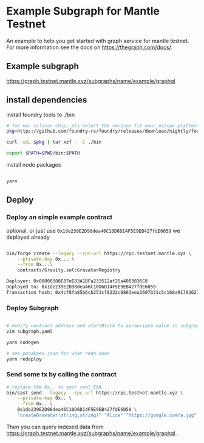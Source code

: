 # Example Subgraph for Mantle Testnet

An example to help you get started with graph service for mantle testnet. 
For more information see the docs on https://thegraph.com/docs/.

## Example subgraph 

https://graph.testnet.mantle.xyz/subgraphs/name/example/graphql

## install dependencies

install foundry tools to ./bin

```bash
# for mac silicon chip, pls select the version fit your os/cpu platform
pkg=https://github.com/foundry-rs/foundry/releases/download/nightly/foundry_nightly_darwin_arm64.tar.gz

curl -sSL $pkg | tar xzf - -C ./bin

export $PATH=$PWD/bin:$PATH
```

install node packages

```bash

yarn

```

## Deploy

### Deploy an simple example contract

optional, or just use `0x1de239E2D98dea46C10D6D14F5E9EB427fdE6059` we deployed already

```bash

bin/forge create --legacy --rpc-url https://rpc.testnet.mantle.xyz \
    --private-key 0x... \
    --from 0x...\
    contracts/Gravity.sol:GravatarRegistry

Deployer: 0x00000500E87eE83A1BFa233512af25a4003836C8
Deployed to: 0x1de239E2D98dea46C10D6D14F5E9EB427fdE6059
Transaction hash: 0x4cf8fa85b6cb253cf8222c0863eea3607b31c5c168a9170262723077d674eb22

```

### Deploy Subgraph


```bash

# modify contract address and startBlock to apropriate value in subgraph.yaml 
vim subgraph.yaml

yarn codegen

# see pacakges.json for what redo does
yarn redeploy

```

### Send some tx by calling the contract

```bash
# replace the 0x.. to your real EOA
bin/cast send --legacy --rpc-url https://rpc.testnet.mantle.xyz \
    --private-key 0x.. \
    --from 0x.. \
    0x1de239E2D98dea46C10D6D14F5E9EB427fdE6059 \
    "createGravatar(string,string)" "Alice" "https://google.com/a.jpg"

```

Then you can query indexed data from https://graph.testnet.mantle.xyz/subgraphs/name/example/graphql .
